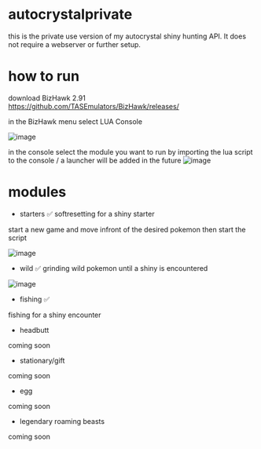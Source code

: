 # autocrystalprivate

this is the private use version of my autocrystal shiny hunting API. It does not require a webserver or further setup.

# how to run

download BizHawk 2.91
https://github.com/TASEmulators/BizHawk/releases/

in the BizHawk menu select LUA Console

![image](https://github.com/w0px/autocrystalprivate/assets/152983879/3f4e8e0c-d3a1-49fe-9853-f0aac4a04d2e)

in the console select the module you want to run by importing the lua script to the console / a launcher will be added in the future
![image](https://github.com/w0px/autocrystalprivate/assets/152983879/ae20fbce-1346-4566-8643-486ca3d4d655)

# modules

- starters ✅
softresetting for a shiny starter

start a new game and move infront of the desired pokemon then start the script

![image](https://github.com/w0px/autocrystalprivate/assets/152983879/e17e2292-a17a-485c-82b2-f67b709c171e)


- wild ✅
grinding wild pokemon until a shiny is encountered

![image](https://github.com/w0px/autocrystalprivate/assets/152983879/5548e6e4-efc3-47e6-b334-491ed8bba01b)


- fishing ✅

fishing for a shiny encounter

- headbutt

coming soon

- stationary/gift

coming soon

- egg

coming soon

- legendary roaming beasts

coming soon
